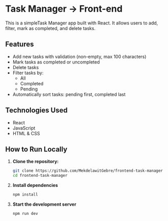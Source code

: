# Task Manager -> Front-end

This is a simpleTask Manager app built with React. It allows users to add, filter, mark as completed, and delete tasks.

## Features

- Add new tasks with validation (non-empty, max 100 characters)
- Mark tasks as completed or uncompleted
- Delete tasks
- Filter tasks by:
  - All
  - Completed
  - Pending
- Automatically sort tasks: pending first, completed last

## Technologies Used

- React
- JavaScript
- HTML & CSS

## How to Run Locally

1. **Clone the repository:**
   ```bash
   git clone https://github.com/MekdelawitGebre/frontend-task-manager
   cd frontend-task-manager

2. **Install dependencies**
    ```bash
    npm install

3. **Start the development server**
    ```bash
    npm run dev




